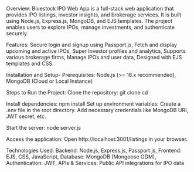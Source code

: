 Overview:
Bluestock IPO Web App is a full-stack web application that provides IPO listings, investor insights, and brokerage services. It is built using Node.js, Express.js, MongoDB, and EJS templates. The project enables users to explore IPOs, manage investments, and authenticate securely.

Features: Secure login and signup using Passport.js, Fetch and display upcoming and active IPOs, Super Investor profiles and analytics, Supports various brokerage firms, Manage IPOs and user data, Designed with EJS templates and CSS.

Installation and Setup- Prerequisites: Node.js (>= 16.x recommended), MongoDB (Cloud or Local Instance)

Steps to Run the Project: Clone the repository: git clone <your-repo-url> 
cd <project-folder>

Install dependencies: npm install
Set up environment variables:
Create a .env file in the root directory.
Add necessary credentials like MongoDB URI, JWT secret, etc.

Start the server:
node server.js

Access the application:
Open http://localhost:3001/listings in your browser.

Technologies Used: Backend: Node.js, Express.js, Passport.js, Frontend: EJS, CSS, JavaScript, Database: MongoDB (Mongoose ODM), Authentication: JWT, APIs & Services: Public API integrations for IPO data
